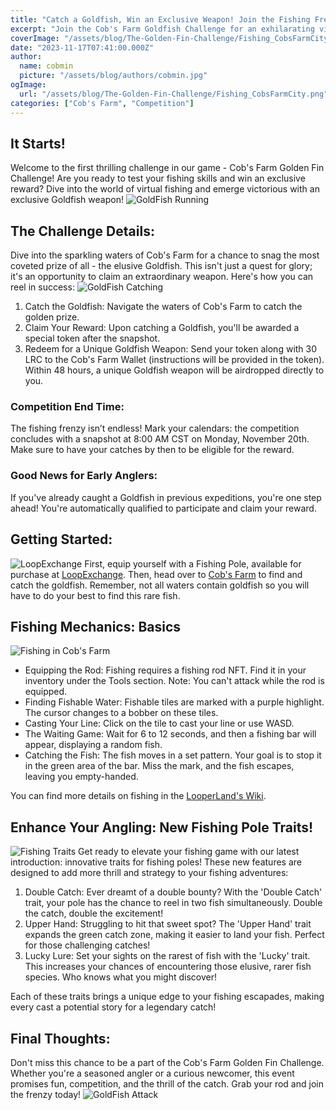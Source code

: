```yaml
---
title: "Catch a Goldfish, Win an Exclusive Weapon! Join the Fishing Frenzy at Cob's Farm"
excerpt: "Join the Cob's Farm Goldfish Challenge for an exhilarating virtual fishing experience! Embark on an aquatic quest to catch the elusive Goldfish, and secure an exclusive weapon as your reward. With new fishing pole traits like Double Catch, Upper Hand, and Lucky, every cast brings a chance for excitement and rare catches..."
coverImage: "/assets/blog/The-Golden-Fin-Challenge/Fishing_CobsFarmCity.png"
date: "2023-11-17T07:41:00.000Z"
author:
  name: cobmin
  picture: "/assets/blog/authors/cobmin.jpg"
ogImage:
  url: "/assets/blog/The-Golden-Fin-Challenge/Fishing_CobsFarmCity.png"
categories: ["Cob's Farm", "Competition"]
---
```


## It Starts!
Welcome to the first thrilling challenge in our game - Cob's Farm Golden Fin Challenge! Are you ready to test your fishing skills and win an exclusive reward? Dive into the world of virtual fishing and emerge victorious with an exclusive Goldfish weapon!
![GoldFish Running](/assets/blog/The-Golden-Fin-Challenge/GoldFishRunning.gif)

## The Challenge Details: 
Dive into the sparkling waters of Cob's Farm for a chance to snag the most coveted prize of all - the elusive Goldfish. This isn't just a quest for glory; it's an opportunity to claim an extraordinary weapon. Here's how you can reel in success:
![GoldFish Catching](/assets/blog/The-Golden-Fin-Challenge/Fishing_CobsFarmEntrance.png)
1. Catch the Goldfish: Navigate the waters of Cob's Farm to catch the golden prize.
2. Claim Your Reward: Upon catching a Goldfish, you'll be awarded a special token after the snapshot.
3. Redeem for a Unique Goldfish Weapon: Send your token along with 30 LRC to the Cob's Farm Wallet (instructions will be provided in the token). Within 48 hours, a unique Goldfish weapon will be airdropped directly to you.
### Competition End Time:
The fishing frenzy isn’t endless! Mark your calendars: the competition concludes with a snapshot at 8:00 AM CST on Monday, November 20th. Make sure to have your catches by then to be eligible for the reward.
### Good News for Early Anglers:
If you've already caught a Goldfish in previous expeditions, you're one step ahead! You're automatically qualified to participate and claim your reward.

## Getting Started:
![LoopExchange](/assets/blog/The-Golden-Fin-Challenge/LoopExchange.png)
First, equip yourself with a Fishing Pole, available for purchase at [LoopExchange](https://loopexchange.art/profile/0x76ac0743cf374094b222727570e2f22d879de8c7). Then, head over to [Cob's Farm](https://www.cobsfarm.com/) to find and catch the goldfish. Remember, not all waters contain goldfish so you will have to do your best to find this rare fish.

## Fishing Mechanics: Basics
![Fishing in Cob's Farm](/assets/blog/The-Golden-Fin-Challenge/Fishing_CobsFarmLake.png)
- Equipping the Rod: Fishing requires a fishing rod NFT. Find it in your inventory under the Tools section. Note: You can't attack while the rod is equipped.
- Finding Fishable Water: Fishable tiles are marked with a purple highlight. The cursor changes to a bobber on these tiles.
- Casting Your Line: Click on the tile to cast your line or use WASD.
- The Waiting Game: Wait for 6 to 12 seconds, and then a fishing bar will appear, displaying a random fish.
- Catching the Fish: The fish moves in a set pattern. Your goal is to stop it in the green area of the bar. Miss the mark, and the fish escapes, leaving you empty-handed.

You can find more details on fishing in the [LooperLand's Wiki](https://github.com/looperlands/looperlands/wiki/Fishing).

## Enhance Your Angling: New Fishing Pole Traits!
![Fishing Traits](/assets/blog/The-Golden-Fin-Challenge/FishingTraits.png)
Get ready to elevate your fishing game with our latest introduction: innovative traits for fishing poles! These new features are designed to add more thrill and strategy to your fishing adventures:

1. Double Catch: Ever dreamt of a double bounty? With the 'Double Catch' trait, your pole has the chance to reel in two fish simultaneously. Double the catch, double the excitement!
2. Upper Hand: Struggling to hit that sweet spot? The 'Upper Hand' trait expands the green catch zone, making it easier to land your fish. Perfect for those challenging catches!
3. Lucky Lure: Set your sights on the rarest of fish with the 'Lucky' trait. This increases your chances of encountering those elusive, rarer fish species. Who knows what you might discover!

Each of these traits brings a unique edge to your fishing escapades, making every cast a potential story for a legendary catch!

## Final Thoughts:
Don't miss this chance to be a part of the Cob's Farm Golden Fin Challenge. Whether you're a seasoned angler or a curious newcomer, this event promises fun, competition, and the thrill of the catch. Grab your rod and join the frenzy today!
![GoldFish Attack](/assets/blog/The-Golden-Fin-Challenge/GoldFishAttack.gif)
